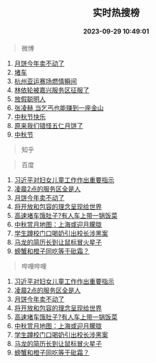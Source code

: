<div align="center"><h2>实时热搜榜</h2><h4>2023-09-29 10:49:01</h4></div>

> 微博  

1. [月饼今年卖不动了](https://s.weibo.com/weibo?q=%23%E6%9C%88%E9%A5%BC%E4%BB%8A%E5%B9%B4%E5%8D%96%E4%B8%8D%E5%8A%A8%E4%BA%86%23&t=31&band_rank=1&Refer=top)<br />
2. [堵车](https://s.weibo.com/weibo?q=%E5%A0%B5%E8%BD%A6&t=31&band_rank=2&Refer=top)<br />
3. [杭州亚运赛场燃情瞬间](https://s.weibo.com/weibo?q=%23%E6%9D%AD%E5%B7%9E%E4%BA%9A%E8%BF%90%E8%B5%9B%E5%9C%BA%E7%87%83%E6%83%85%E7%9E%AC%E9%97%B4%23&t=31&band_rank=3&Refer=top)<br />
4. [林依轮被嘉兴服务区征服了](https://s.weibo.com/weibo?q=%23%E6%9E%97%E4%BE%9D%E8%BD%AE%E8%A2%AB%E5%98%89%E5%85%B4%E6%9C%8D%E5%8A%A1%E5%8C%BA%E5%BE%81%E6%9C%8D%E4%BA%86%23&t=31&band_rank=4&Refer=top)<br />
5. [放假聪明人](https://s.weibo.com/weibo?q=%E6%94%BE%E5%81%87%E8%81%AA%E6%98%8E%E4%BA%BA&t=31&band_rank=5&Refer=top)<br />
6. [张凌赫 当乞丐也能赚到一座金山](https://s.weibo.com/weibo?q=%E5%BC%A0%E5%87%8C%E8%B5%AB%20%E5%BD%93%E4%B9%9E%E4%B8%90%E4%B9%9F%E8%83%BD%E8%B5%9A%E5%88%B0%E4%B8%80%E5%BA%A7%E9%87%91%E5%B1%B1&t=31&band_rank=6&Refer=top)<br />
7. [中秋节快乐](https://s.weibo.com/weibo?q=%23%E4%B8%AD%E7%A7%8B%E8%8A%82%E5%BF%AB%E4%B9%90%23&t=31&band_rank=7&Refer=top)<br />
8. [原来我们错怪五仁月饼了](https://s.weibo.com/weibo?q=%E5%8E%9F%E6%9D%A5%E6%88%91%E4%BB%AC%E9%94%99%E6%80%AA%E4%BA%94%E4%BB%81%E6%9C%88%E9%A5%BC%E4%BA%86&t=31&band_rank=8&Refer=top)<br />
9. [中秋节](https://s.weibo.com/weibo?q=%E4%B8%AD%E7%A7%8B%E8%8A%82&t=31&band_rank=9&Refer=top)<br />

> 知乎  


> 百度  

1. [习近平对妇女儿童工作作出重要指示](https://www.baidu.com/s?wd=%E4%B9%A0%E8%BF%91%E5%B9%B3%E5%AF%B9%E5%A6%87%E5%A5%B3%E5%84%BF%E7%AB%A5%E5%B7%A5%E4%BD%9C%E4%BD%9C%E5%87%BA%E9%87%8D%E8%A6%81%E6%8C%87%E7%A4%BA&sa=fyb_news&rsv_dl=fyb_news)<br />
2. [凌晨2点的服务区全是人](https://www.baidu.com/s?wd=%E5%87%8C%E6%99%A82%E7%82%B9%E7%9A%84%E6%9C%8D%E5%8A%A1%E5%8C%BA%E5%85%A8%E6%98%AF%E4%BA%BA&sa=fyb_news&rsv_dl=fyb_news)<br />
3. [月饼今年卖不动了](https://www.baidu.com/s?wd=%E6%9C%88%E9%A5%BC%E4%BB%8A%E5%B9%B4%E5%8D%96%E4%B8%8D%E5%8A%A8%E4%BA%86&sa=fyb_news&rsv_dl=fyb_news)<br />
4. [将开放和包容的理念呈现给世界](https://www.baidu.com/s?wd=%E5%B0%86%E5%BC%80%E6%94%BE%E5%92%8C%E5%8C%85%E5%AE%B9%E7%9A%84%E7%90%86%E5%BF%B5%E5%91%88%E7%8E%B0%E7%BB%99%E4%B8%96%E7%95%8C&sa=fyb_news&rsv_dl=fyb_news)<br />
5. [高速堵车饿肚子?有人车上带一锅饭菜](https://www.baidu.com/s?wd=%E9%AB%98%E9%80%9F%E5%A0%B5%E8%BD%A6%E9%A5%BF%E8%82%9A%E5%AD%90%3F%E6%9C%89%E4%BA%BA%E8%BD%A6%E4%B8%8A%E5%B8%A6%E4%B8%80%E9%94%85%E9%A5%AD%E8%8F%9C&sa=fyb_news&rsv_dl=fyb_news)<br />
6. [中秋赏月地图：上海或迎月朦胧](https://www.baidu.com/s?wd=%E4%B8%AD%E7%A7%8B%E8%B5%8F%E6%9C%88%E5%9C%B0%E5%9B%BE%EF%BC%9A%E4%B8%8A%E6%B5%B7%E6%88%96%E8%BF%8E%E6%9C%88%E6%9C%A6%E8%83%A7&sa=fyb_news&rsv_dl=fyb_news)<br />
7. [学生蹲校门口喝奶引出校长涉黑案](https://www.baidu.com/s?wd=%E5%AD%A6%E7%94%9F%E8%B9%B2%E6%A0%A1%E9%97%A8%E5%8F%A3%E5%96%9D%E5%A5%B6%E5%BC%95%E5%87%BA%E6%A0%A1%E9%95%BF%E6%B6%89%E9%BB%91%E6%A1%88&sa=fyb_news&rsv_dl=fyb_news)<br />
8. [马龙的简历长到让鼠标冒火星子](https://www.baidu.com/s?wd=%E9%A9%AC%E9%BE%99%E7%9A%84%E7%AE%80%E5%8E%86%E9%95%BF%E5%88%B0%E8%AE%A9%E9%BC%A0%E6%A0%87%E5%86%92%E7%81%AB%E6%98%9F%E5%AD%90&sa=fyb_news&rsv_dl=fyb_news)<br />
9. [螃蟹和橙子同吃等于砒霜？](https://www.baidu.com/s?wd=%E8%9E%83%E8%9F%B9%E5%92%8C%E6%A9%99%E5%AD%90%E5%90%8C%E5%90%83%E7%AD%89%E4%BA%8E%E7%A0%92%E9%9C%9C%EF%BC%9F&sa=fyb_news&rsv_dl=fyb_news)<br />

> 哔哩哔哩  

1. [习近平对妇女儿童工作作出重要指示](https://www.baidu.com/s?wd=%E4%B9%A0%E8%BF%91%E5%B9%B3%E5%AF%B9%E5%A6%87%E5%A5%B3%E5%84%BF%E7%AB%A5%E5%B7%A5%E4%BD%9C%E4%BD%9C%E5%87%BA%E9%87%8D%E8%A6%81%E6%8C%87%E7%A4%BA&sa=fyb_news&rsv_dl=fyb_news)<br />
2. [凌晨2点的服务区全是人](https://www.baidu.com/s?wd=%E5%87%8C%E6%99%A82%E7%82%B9%E7%9A%84%E6%9C%8D%E5%8A%A1%E5%8C%BA%E5%85%A8%E6%98%AF%E4%BA%BA&sa=fyb_news&rsv_dl=fyb_news)<br />
3. [月饼今年卖不动了](https://www.baidu.com/s?wd=%E6%9C%88%E9%A5%BC%E4%BB%8A%E5%B9%B4%E5%8D%96%E4%B8%8D%E5%8A%A8%E4%BA%86&sa=fyb_news&rsv_dl=fyb_news)<br />
4. [将开放和包容的理念呈现给世界](https://www.baidu.com/s?wd=%E5%B0%86%E5%BC%80%E6%94%BE%E5%92%8C%E5%8C%85%E5%AE%B9%E7%9A%84%E7%90%86%E5%BF%B5%E5%91%88%E7%8E%B0%E7%BB%99%E4%B8%96%E7%95%8C&sa=fyb_news&rsv_dl=fyb_news)<br />
5. [高速堵车饿肚子?有人车上带一锅饭菜](https://www.baidu.com/s?wd=%E9%AB%98%E9%80%9F%E5%A0%B5%E8%BD%A6%E9%A5%BF%E8%82%9A%E5%AD%90%3F%E6%9C%89%E4%BA%BA%E8%BD%A6%E4%B8%8A%E5%B8%A6%E4%B8%80%E9%94%85%E9%A5%AD%E8%8F%9C&sa=fyb_news&rsv_dl=fyb_news)<br />
6. [中秋赏月地图：上海或迎月朦胧](https://www.baidu.com/s?wd=%E4%B8%AD%E7%A7%8B%E8%B5%8F%E6%9C%88%E5%9C%B0%E5%9B%BE%EF%BC%9A%E4%B8%8A%E6%B5%B7%E6%88%96%E8%BF%8E%E6%9C%88%E6%9C%A6%E8%83%A7&sa=fyb_news&rsv_dl=fyb_news)<br />
7. [学生蹲校门口喝奶引出校长涉黑案](https://www.baidu.com/s?wd=%E5%AD%A6%E7%94%9F%E8%B9%B2%E6%A0%A1%E9%97%A8%E5%8F%A3%E5%96%9D%E5%A5%B6%E5%BC%95%E5%87%BA%E6%A0%A1%E9%95%BF%E6%B6%89%E9%BB%91%E6%A1%88&sa=fyb_news&rsv_dl=fyb_news)<br />
8. [马龙的简历长到让鼠标冒火星子](https://www.baidu.com/s?wd=%E9%A9%AC%E9%BE%99%E7%9A%84%E7%AE%80%E5%8E%86%E9%95%BF%E5%88%B0%E8%AE%A9%E9%BC%A0%E6%A0%87%E5%86%92%E7%81%AB%E6%98%9F%E5%AD%90&sa=fyb_news&rsv_dl=fyb_news)<br />
9. [螃蟹和橙子同吃等于砒霜？](https://www.baidu.com/s?wd=%E8%9E%83%E8%9F%B9%E5%92%8C%E6%A9%99%E5%AD%90%E5%90%8C%E5%90%83%E7%AD%89%E4%BA%8E%E7%A0%92%E9%9C%9C%EF%BC%9F&sa=fyb_news&rsv_dl=fyb_news)<br />
